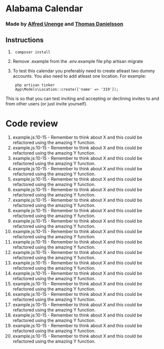 # Alabama Calendar #

### Made by [**Alfred Unenge**](https://github.com/alun0511) and [**Thomas Danielsson**](https://github.com/DanielssonThomas/) ###

## Instructions
1.  
        composer install  
2.  Remove .example from the .env.example file
        php artisan migrate  
    
3. To test this calendar you preferably need to create atleast two dummy accounts. 
You also need to add atleast one location.
For example: 

        php artisan tinker
        App\Models\Location::create(['name' => '319']);

This is so that you can test inviting and accepting or declining invites to and from other users (or just invite yourself).

# Code review

1. example.js:10-15 - Remember to think about X and this could be refactored using the amazing Y function.
2. example.js:10-15 - Remember to think about X and this could be refactored using the amazing Y function.
3. example.js:10-15 - Remember to think about X and this could be refactored using the amazing Y function.
4. example.js:10-15 - Remember to think about X and this could be refactored using the amazing Y function.
5. example.js:10-15 - Remember to think about X and this could be refactored using the amazing Y function.
6. example.js:10-15 - Remember to think about X and this could be refactored using the amazing Y function.
7. example.js:10-15 - Remember to think about X and this could be refactored using the amazing Y function.
8. example.js:10-15 - Remember to think about X and this could be refactored using the amazing Y function.
9. example.js:10-15 - Remember to think about X and this could be refactored using the amazing Y function.
10. example.js:10-15 - Remember to think about X and this could be refactored using the amazing Y function.
11. example.js:10-15 - Remember to think about X and this could be refactored using the amazing Y function.
12. example.js:10-15 - Remember to think about X and this could be refactored using the amazing Y function.
13. example.js:10-15 - Remember to think about X and this could be refactored using the amazing Y function.
14. example.js:10-15 - Remember to think about X and this could be refactored using the amazing Y function.
15. example.js:10-15 - Remember to think about X and this could be refactored using the amazing Y function.
16. example.js:10-15 - Remember to think about X and this could be refactored using the amazing Y function.
17. example.js:10-15 - Remember to think about X and this could be refactored using the amazing Y function.
18. example.js:10-15 - Remember to think about X and this could be refactored using the amazing Y function.
19. example.js:10-15 - Remember to think about X and this could be refactored using the amazing Y function.
20. example.js:10-15 - Remember to think about X and this could be refactored using the amazing Y function.
